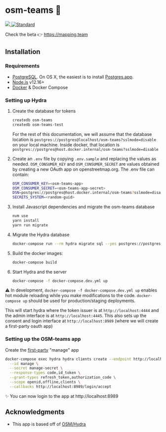 # osm-teams 🤝

<div>
  <a href="https://circleci.com/gh/developmentseed/osm-teams">
    <img src="https://circleci.com/gh/developmentseed/osm-teams.png" />
  </a>
  <a href="https://standardjs.com">
    <img src="https://img.shields.io/badge/code%20style-standard-brightgreen.svg?style=flat-square"
      alt="Standard" />
  </a>
</div>

Check the beta 👉 <!-- markdownlint-disable MD034 -->https://mapping.team
<!-- markdownlint-enable MD034 -->


## Installation

### Requirements

- [PostgreSQL](https://www.postgresql.org). On OS X, the easiest is to install [Postgres.app](https://postgresapp.com/).
- [Node.js](https://nodejs.org) v12.16+
- [Docker](https://www.docker.com/) & Docker Compose

### Setting up Hydra

1. Create the database for tokens

    ```bash
    createdb osm-teams
    createdb osm-teams-test
    ```

    For the rest of this documentation, we will assume that the database location is `postgres://postgres@localhost/osm-teams?sslmode=disable` on your local machine. Inside docker, that location is `postgres://postgres@host.docker.internal/osm-teams?sslmode=disable`

1. Create an `.env` file by copying `.env.sample` and replacing the values as needed. `OSM_CONSUMER_KEY` and `OSM_CONSUMER_SECRET` are values obtained by creating a new OAuth app on openstreetmap.org. The .env file can contain:

    ```bash
    OSM_CONSUMER_KEY=<osm-teams-app>
    OSM_CONSUMER_SECRET=<osm-teams-app-secret>
    DSN=postgres://postgres@host.docker.internal/osm-teams?sslmode=disable
    SECRETS_SYSTEM=<random-guid>
    ```

1. Install Javascript dependencies and migrate the osm-teams database

    ```bash
    nvm use
    yarn install
    yarn run migrate
    ```

1. Migrate the Hydra database

    ```bash
    docker-compose run --rm hydra migrate sql --yes postgres://postgres@host.docker.internal/osm-teams?sslmode=disable
    ```

1. Build the docker images:

    ```bash
    docker-compose build
    ```

1. Start Hydra and the server

    ```bash
    docker-compose -f docker-compose.dev.yml up
    ```

⚠️ In development, `docker-compose -f docker-compose.dev.yml up` enables hot module reloading while you make modifications to the code. `docker-compose up` should be used for production/staging deployments.

This will start hydra where the token issuer is at `http://localhost:4444` and the admin interface is at `http://localhost:4445`. This also sets up the consent and login interface at `http://localhost:8989` (where we will create a first-party oauth app)

### Setting up the OSM-teams app

Create the [first-party](https://auth0.com/docs/applications/concepts/app-types-first-third-party) "manage" app

```bash
docker-compose exec hydra hydra clients create --endpoint http://localhost:4445 \
  --id manage \
  --secret manage-secret \
  --response-types code,id_token \
  --grant-types refresh_token,authorization_code \
  --scope openid,offline,clients \
  --callbacks http://localhost:8989/login/accept
```

<!-- markdownlint-disable MD034 -->
✨ You can now login to the app at http://localhost:8989
<!-- markdownlint-enable MD034 -->

## Acknowledgments

- This app is based off of [OSM/Hydra](https://github.com/kamicut/osmhydra)
